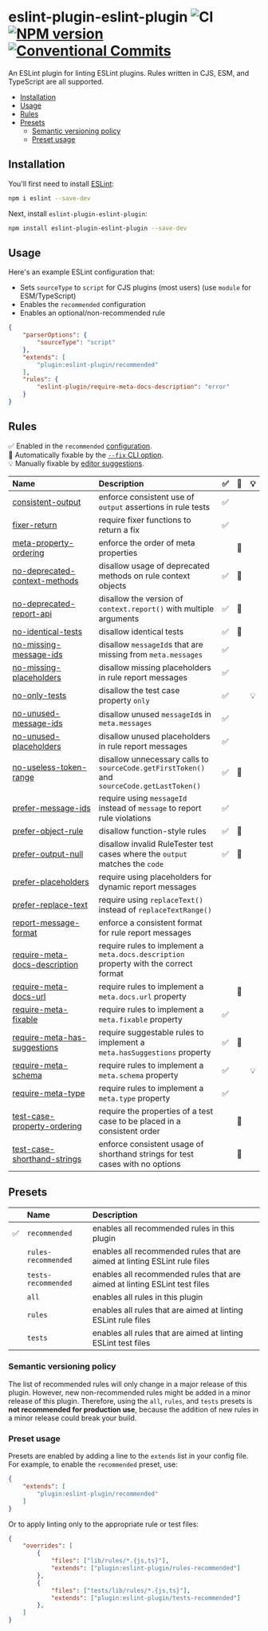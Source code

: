 # eslint-plugin-eslint-plugin ![CI](https://github.com/eslint-community/eslint-plugin-eslint-plugin/workflows/CI/badge.svg) [![NPM version](https://img.shields.io/npm/v/eslint-plugin-eslint-plugin.svg?style=flat)](https://npmjs.org/package/eslint-plugin-eslint-plugin) [![Conventional Commits](https://img.shields.io/badge/Conventional%20Commits-1.0.0-yellow.svg)](https://conventionalcommits.org)

An ESLint plugin for linting ESLint plugins. Rules written in CJS, ESM, and TypeScript are all supported.

<!-- vscode-markdown-toc -->
* [Installation](#Installation)
* [Usage](#Usage)
* [Rules](#Rules)
* [Presets](#Presets)
  * [Semantic versioning policy](#Semanticversioningpolicy)
  * [Preset usage](#Presetusage)

<!-- vscode-markdown-toc-config
	numbering=false
	autoSave=true
	/vscode-markdown-toc-config -->
<!-- /vscode-markdown-toc -->

## <a name='Installation'></a>Installation

You'll first need to install [ESLint](https://eslint.org):

```sh
npm i eslint --save-dev
```

Next, install `eslint-plugin-eslint-plugin`:

```sh
npm install eslint-plugin-eslint-plugin --save-dev
```

## <a name='Usage'></a>Usage

Here's an example ESLint configuration that:

* Sets `sourceType` to `script` for CJS plugins (most users) (use `module` for ESM/TypeScript)
* Enables the `recommended` configuration
* Enables an optional/non-recommended rule

```json
{
    "parserOptions": {
        "sourceType": "script"
    },
    "extends": [
        "plugin:eslint-plugin/recommended"
    ],
    "rules": {
        "eslint-plugin/require-meta-docs-description": "error"
    }
}
```

## <a name='Rules'></a>Rules

<!-- begin rules list -->

✅ Enabled in the `recommended` [configuration](https://github.com/eslint-community/eslint-plugin-eslint-plugin/blob/main/README.md#presets).\
🔧 Automatically fixable by the [`--fix` CLI option](https://eslint.org/docs/user-guide/command-line-interface#--fix).\
💡 Manually fixable by [editor suggestions](https://eslint.org/docs/developer-guide/working-with-rules#providing-suggestions).

| Name&nbsp;&nbsp;&nbsp;&nbsp;&nbsp;&nbsp;&nbsp;&nbsp;&nbsp;&nbsp;&nbsp;&nbsp;&nbsp;&nbsp;&nbsp;&nbsp;&nbsp;&nbsp;&nbsp;&nbsp;&nbsp;&nbsp;&nbsp;&nbsp;&nbsp; | Description                                                                                | ✅  | 🔧  | 💡  |
| :--------------------------------------------------------------------------------------------------------------------------------------------------------- | :----------------------------------------------------------------------------------------- | :-- | :-- | :-- |
| [consistent-output](docs/rules/consistent-output.md)                                                                                                       | enforce consistent use of `output` assertions in rule tests                                | ✅  |     |     |
| [fixer-return](docs/rules/fixer-return.md)                                                                                                                 | require fixer functions to return a fix                                                    | ✅  |     |     |
| [meta-property-ordering](docs/rules/meta-property-ordering.md)                                                                                             | enforce the order of meta properties                                                       |     | 🔧  |     |
| [no-deprecated-context-methods](docs/rules/no-deprecated-context-methods.md)                                                                               | disallow usage of deprecated methods on rule context objects                               | ✅  | 🔧  |     |
| [no-deprecated-report-api](docs/rules/no-deprecated-report-api.md)                                                                                         | disallow the version of `context.report()` with multiple arguments                         | ✅  | 🔧  |     |
| [no-identical-tests](docs/rules/no-identical-tests.md)                                                                                                     | disallow identical tests                                                                   | ✅  | 🔧  |     |
| [no-missing-message-ids](docs/rules/no-missing-message-ids.md)                                                                                             | disallow `messageId`s that are missing from `meta.messages`                                | ✅  |     |     |
| [no-missing-placeholders](docs/rules/no-missing-placeholders.md)                                                                                           | disallow missing placeholders in rule report messages                                      | ✅  |     |     |
| [no-only-tests](docs/rules/no-only-tests.md)                                                                                                               | disallow the test case property `only`                                                     | ✅  |     | 💡  |
| [no-unused-message-ids](docs/rules/no-unused-message-ids.md)                                                                                               | disallow unused `messageId`s in `meta.messages`                                            | ✅  |     |     |
| [no-unused-placeholders](docs/rules/no-unused-placeholders.md)                                                                                             | disallow unused placeholders in rule report messages                                       | ✅  |     |     |
| [no-useless-token-range](docs/rules/no-useless-token-range.md)                                                                                             | disallow unnecessary calls to `sourceCode.getFirstToken()` and `sourceCode.getLastToken()` | ✅  | 🔧  |     |
| [prefer-message-ids](docs/rules/prefer-message-ids.md)                                                                                                     | require using `messageId` instead of `message` to report rule violations                   | ✅  |     |     |
| [prefer-object-rule](docs/rules/prefer-object-rule.md)                                                                                                     | disallow function-style rules                                                              | ✅  | 🔧  |     |
| [prefer-output-null](docs/rules/prefer-output-null.md)                                                                                                     | disallow invalid RuleTester test cases where the `output` matches the `code`               | ✅  | 🔧  |     |
| [prefer-placeholders](docs/rules/prefer-placeholders.md)                                                                                                   | require using placeholders for dynamic report messages                                     |     |     |     |
| [prefer-replace-text](docs/rules/prefer-replace-text.md)                                                                                                   | require using `replaceText()` instead of `replaceTextRange()`                              |     |     |     |
| [report-message-format](docs/rules/report-message-format.md)                                                                                               | enforce a consistent format for rule report messages                                       |     |     |     |
| [require-meta-docs-description](docs/rules/require-meta-docs-description.md)                                                                               | require rules to implement a `meta.docs.description` property with the correct format      |     |     |     |
| [require-meta-docs-url](docs/rules/require-meta-docs-url.md)                                                                                               | require rules to implement a `meta.docs.url` property                                      |     | 🔧  |     |
| [require-meta-fixable](docs/rules/require-meta-fixable.md)                                                                                                 | require rules to implement a `meta.fixable` property                                       | ✅  |     |     |
| [require-meta-has-suggestions](docs/rules/require-meta-has-suggestions.md)                                                                                 | require suggestable rules to implement a `meta.hasSuggestions` property                    | ✅  | 🔧  |     |
| [require-meta-schema](docs/rules/require-meta-schema.md)                                                                                                   | require rules to implement a `meta.schema` property                                        | ✅  |     | 💡  |
| [require-meta-type](docs/rules/require-meta-type.md)                                                                                                       | require rules to implement a `meta.type` property                                          | ✅  |     |     |
| [test-case-property-ordering](docs/rules/test-case-property-ordering.md)                                                                                   | require the properties of a test case to be placed in a consistent order                   |     | 🔧  |     |
| [test-case-shorthand-strings](docs/rules/test-case-shorthand-strings.md)                                                                                   | enforce consistent usage of shorthand strings for test cases with no options               |     | 🔧  |     |

<!-- end rules list -->

## <a name='Presets'></a>Presets

|   | Name | Description |
|:--|:-----|:------------|
| ✅ | `recommended` | enables all recommended rules in this plugin |
|   | `rules-recommended` | enables all recommended rules that are aimed at linting ESLint rule files |
|   | `tests-recommended` | enables all recommended rules that are aimed at linting ESLint test files |
|   | `all` | enables all rules in this plugin |
|   | `rules` | enables all rules that are aimed at linting ESLint rule files |
|   | `tests` | enables all rules that are aimed at linting ESLint test files |

### <a name='Semanticversioningpolicy'></a>Semantic versioning policy

The list of recommended rules will only change in a major release of this plugin. However, new non-recommended rules might be added in a minor release of this plugin. Therefore, using the `all`, `rules`, and `tests` presets is **not recommended for production use**, because the addition of new rules in a minor release could break your build.

### <a name='Presetusage'></a>Preset usage

Presets are enabled by adding a line to the `extends` list in your config file. For example, to enable the `recommended` preset, use:

```json
{
    "extends": [
        "plugin:eslint-plugin/recommended"
    ]
}
```

Or to apply linting only to the appropriate rule or test files:

```json
{
    "overrides": [
        {
            "files": ["lib/rules/*.{js,ts}"],
            "extends": ["plugin:eslint-plugin/rules-recommended"]
        },
        {
            "files": ["tests/lib/rules/*.{js,ts}"],
            "extends": ["plugin:eslint-plugin/tests-recommended"]
        },
    ]
}
```
